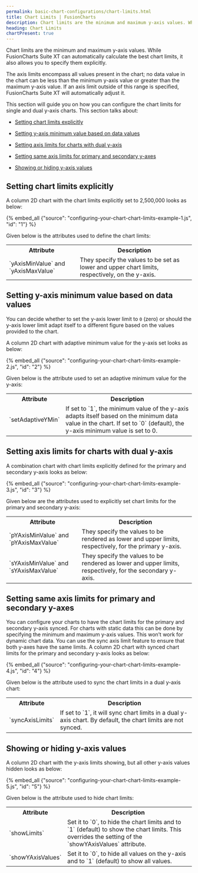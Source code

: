```yaml
---
permalink: basic-chart-configurations/chart-limits.html
title: Chart Limits | FusionCharts
description: Chart limits are the minimum and maximum y-axis values. While FusionCharts Suite XT can automatically calculate the best chart limits.
heading: Chart Limits
chartPresent: true
---
```


Chart limits are the minimum and maximum y-axis values. While FusionCharts Suite XT can automatically calculate the best chart limits, it also allows you to specify them explicitly.

The axis limits encompass all values present in the chart; no data value in the chart can be less than the minimum y-axis value or greater than the maximum y-axis value. If an axis limit outside of this range is specified, FusionCharts Suite XT will automatically adjust it.

This section will guide you on how you can configure the chart limits for single and dual y-axis charts. This section talks about:

* <a href="{{ site.baseurl }}basic-chart-configurations/chart-limits.html#setting-chart-limits-explicitly">Setting chart limits explicitly</a>

* <a href="{{ site.baseurl }}basic-chart-configurations/chart-limits.html#setting-y-axis-minimum-value-based-on-data-values">Setting y-axis minimum value based on data values</a>

* <a href="{{ site.baseurl }}basic-chart-configurations/chart-limits.html#setting-axis-limits-for-charts-with-dual-y-axis">Setting axis limits for charts with dual y-axis</a>

* <a href="{{ site.baseurl }}basic-chart-configurations/chart-limits.html#setting-same-axis-limits-for-primary-and-secondary-y-axes">Setting same axis limits for primary and secondary y-axes</a>

* <a href="{{ site.baseurl }}basic-chart-configurations/chart-limits.html#showing-or-hiding-y-axis-values">Showing or hiding y-axis values</a>

## Setting chart limits explicitly

A column 2D chart with the chart limits explicitly set to 2,500,000 looks as below:

{% embed_all {"source": "configuring-your-chart-chart-limits-example-1.js", "id": "1"} %}

Given below is the attributes used to define the chart limits:

<table>
  <tr>
    <th>Attribute</th>
    <th>Description</th>
  </tr>
  <tr>
    <td>`yAxisMinValue` and `yAxisMaxValue`</td>
    <td>They specify the values to be set as lower and upper chart limits, respectively, on the y-axis.</td>
  </tr>
</table>






## Setting y-axis minimum value based on data values

You can decide whether to set the y-axis lower limit  to `0` (zero) or should the y-axis lower limit adapt itself to a different figure based on the values provided to the chart.

A column 2D chart with adaptive minimum value for the y-axis set looks as below:

{% embed_all {"source": "configuring-your-chart-chart-limits-example-2.js", "id": "2"} %}

Given below is the attribute used to set an adaptive minimum value for the y-axis:

<table>
  <tr>
    <th>Attribute</th>
    <th>Description</th>
  </tr>
  <tr>
    <td>`setAdaptiveYMin`</td>
    <td>If set to `1`, the minimum value of the y-axis adapts itself based on the minimum data value in the chart. If set to `0` (default), the y-axis minimum value is set to 0.</td>
  </tr>
</table>






## Setting axis limits for charts with dual y-axis

A combination chart with chart limits explicitly defined for the primary and secondary y-axis looks as below:

{% embed_all {"source": "configuring-your-chart-chart-limits-example-3.js", "id": "3"} %}

Given below are the attributes used to explicitly set chart limits for the primary and secondary y-axis:

<table>
  <tr>
    <th>Attribute</th>
    <th>Description</th>
  </tr>
  <tr>
    <td>`pYAxisMinValue` and `pYAxisMaxValue`</td>
    <td>They specify the values to be rendered as lower and upper limits, respectively, for the primary y-axis.</td>
  </tr>
  <tr>
    <td>`sYAxisMinValue` and `sYAxisMaxValue`</td>
    <td>They specify the values to be rendered as lower and upper limits, respectively, for the secondary y-axis.</td>
  </tr>
</table>






## Setting same axis limits for primary and secondary y-axes

You can configure your charts to have the chart limits for the primary and secondary y-axis synced. For charts with static data this can be done by specifying the minimum and maximum y-axis values. This won’t work for dynamic chart data. You can use the sync axis limit feature to ensure that both y-axes have the same limits. A column 2D chart with synced chart limits for the primary and secondary y-axis looks as below:

{% embed_all {"source": "configuring-your-chart-chart-limits-example-4.js", "id": "4"} %}

Given below is the attribute used to sync the chart limits in a dual y-axis chart:

<table>
  <tr>
    <th>Attribute</th>
    <th>Description</th>
  </tr>
  <tr>
    <td>`syncAxisLimits`</td>
    <td>If set to `1`, it will sync chart limits in a dual y-axis chart. By default, the chart limits are not synced.</td>
  </tr>
</table>






## Showing or hiding y-axis values

A column 2D chart with the y-axis limits showing, but all other y-axis values hidden looks as below:

{% embed_all {"source": "configuring-your-chart-chart-limits-example-5.js", "id": "5"} %}

Given below is the attribute used to hide chart limits:

<table>
  <tr>
    <th>Attribute</th>
    <th>Description</th>
  </tr>
  <tr>
    <td>`showLimits`</td>
    <td>Set it to `0`, to hide the chart limits and to `1` (default) to show the chart limits. This overrides the setting of the `showYAxisValues` attribute.</td>
  </tr>
  <tr>
    <td>`showYAxisValues`</td>
    <td>Set it to `0`, to hide all values on the y-axis and to `1` (default) to show all values.</td>
  </tr>
</table>






